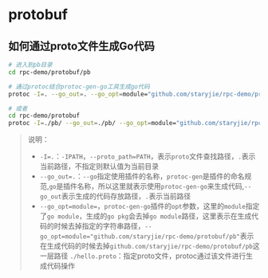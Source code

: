 # protobuf

## 如何通过proto文件生成Go代码

```bash
# 进入到pb目录
cd rpc-demo/protobuf/pb

# 通过protoc结合protoc-gen-go工具生成go代码
protoc -I=. --go_out=. --go_opt=module="github.com/staryjie/rpc-demo/protobuf/pb" ./hello.proto

# 或者
cd rpc-demo/protobuf
protoc -I=./pb/ --go_out=./pb/ --go_opt=module="github.com/staryjie/rpc-demo/protobuf/pb" hello.proto
```

> 说明：
> - `-I=.`：`-IPATH`，`--proto_path=PATH`，表示`proto`文件查找路径，`.`表示当前路径，不指定则默认值为当前目录
> - `--go_out=.`：`--go`指定使用插件的名称，`protoc-gen`是插件的命名规范,`go`是插件名称，所以这里就表示使用`protoc-gen-go`来生成代码,`--go_out`表示生成的代码存放路径，`.`表示当前路径
> - `--go_opt=module=`，`protoc-gen-go`插件的`opt`参数，这里的`module`指定了`go module`，生成的`go pkg`会去掉`go module`路径，这里表示在生成代码的时候去掉指定的字符串路径，`--go_opt=module="github.com/staryjie/rpc-demo/protobuf/pb"`表示在生成代码的时候去掉`github.com/staryjie/rpc-demo/protobuf/pb`这一层路径
> `./hello.proto`：指定proto文件，protoc通过该文件进行生成代码操作
